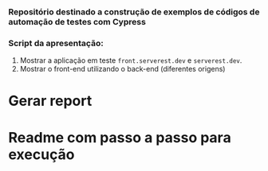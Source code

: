 ### Repositório destinado a construção de exemplos de códigos de automação de testes com Cypress

### Script da apresentação:

1. Mostrar a aplicação em teste `front.serverest.dev` e `serverest.dev`.
2. Mostrar o front-end utilizando o back-end (diferentes origens)



# Gerar report
# Readme com passo a passo para execução